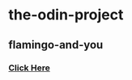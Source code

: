 # the-odin-project

## flamingo-and-you

### [Click Here](https://aditi002-holo.github.io/webdev-foundations-practice/flamingo-and-you)